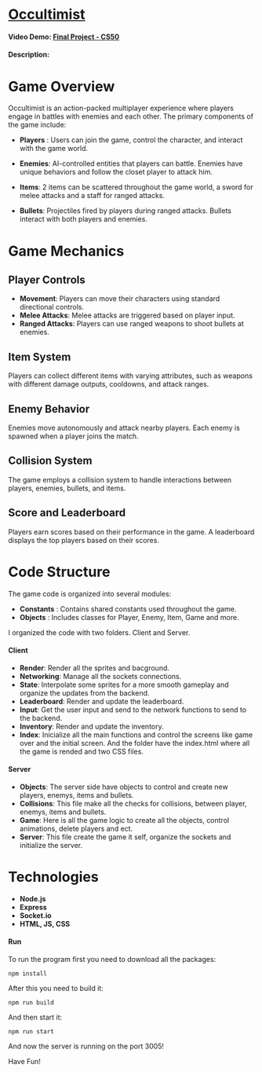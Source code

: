 # [Occultimist](https://occultimist.onrender.com/)
#### Video Demo: [Final Project - CS50](https://www.youtube.com/watch?v=c5ZsbhvY68c&ab_channel=FelipeAlbuquerque)
#### Description:
# Game Overview
Occultimist is an action-packed multiplayer experience where players engage in battles with enemies and each other. The primary components of the game include:

- **Players** : Users can join the game, control the character, and interact with the game world.

- **Enemies**: AI-controlled entities that players can battle. Enemies have unique behaviors and follow the closet player to attack him.

- **Items**: 2 items can be scattered throughout the game world, a sword for melee attacks and a staff for ranged attacks.

- **Bullets**: Projectiles fired by players during ranged attacks. Bullets interact with both players and enemies.

# Game Mechanics
## Player Controls
- **Movement**: Players can move their characters using standard directional controls.
- **Melee Attacks**: Melee attacks are triggered based on player input.
- **Ranged Attacks**: Players can use ranged weapons to shoot bullets at enemies.

## Item System
Players can collect different items with varying attributes, such as weapons with different damage outputs, cooldowns, and attack ranges.

## Enemy Behavior
Enemies move autonomously and attack nearby players. Each enemy is spawned when a player joins the match.

## Collision System
The game employs a collision system to handle interactions between players, enemies, bullets, and items.

## Score and Leaderboard
Players earn scores based on their performance in the game. A leaderboard displays the top players based on their scores.

# Code Structure

The game code is organized into several modules:

- **Constants** : Contains shared constants used throughout the game.
- **Objects** : Includes classes for Player, Enemy, Item, Game and more.

I organized the code with two folders. Client and Server.
#### Client
- **Render**: Render all the sprites and bacground.
- **Networking**: Manage all the sockets connections.
- **State**: Interpolate some sprites for a more smooth gameplay and organize the updates from the backend.
- **Leaderboard**: Render and update the leaderboard.
- **Input**: Get the user input and send to the network functions to send to the backend.
- **Inventory**: Render and update the inventory.
- **Index**: Inicialize all the main functions and control the screens like game over and the initial screen.
And the folder have the index.html where all the game is rended and two CSS files.


#### Server
- **Objects**: The server side have objects to control and create new players, enemys, items and bullets.
- **Collisions**: This file make all the checks for collisions, between player, enemys, items and bullets.
- **Game**: Here is all the game logic to create all the objects, control animations, delete players and ect.
- **Server**: This file create the game it self, organize the sockets and initialize the server.

# Technologies
- **Node.js**
- **Express**
- **Socket.io**
- **HTML, JS, CSS**

#### Run
To run the program first you need to download all the packages:
```shell
npm install
```
After this you need to build it:
```shell
npm run build
```
And then start it:
```shell
npm run start
```
And now the server is running on the port 3005!

Have Fun!

